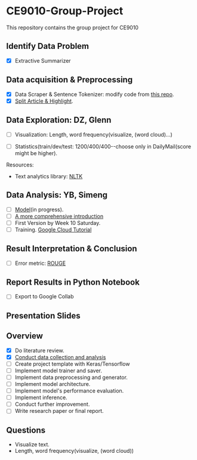 # CE9010-Group-Project

This repository contains the group project for CE9010

## Identify Data Problem

- [x] Extractive Summarizer

## Data acquisition & Preprocessing

- [x] Data Scraper & Sentence Tokenizer: modify code from [this repo](https://github.com/abisee/cnn-dailymail).
- [x] [Split Article & Highlight](https://github.com/EdinburghNLP/Refresh).

## Data Exploration: DZ, Glenn

- [ ] Visualization: Length, word frequency(visualize, (word cloud)...)

- [ ] Statistics(train/dev/test: 1200/400/400--choose only in DailyMail(score might be higher).

Resources:

- Text analytics library: [NLTK](http://www.nltk.org/book/)

## Data Analysis: YB, Simeng

- [ ] [Model](https://machinelearningmastery.com/encoder-decoder-models-text-summarization-keras/)(in progress).
- [ ] [A more comprehensive introduction](https://towardsdatascience.com/how-to-create-data-products-that-are-magical-using-sequence-to-sequence-models-703f86a231f8)
- [ ] First Version by Week 10 Saturday.
- [ ] Training. [Google Cloud Tutorial](http://cs231n.github.io/gce-tutorial/)

## Result Interpretation & Conclusion

- [ ] Error metric: [ROUGE](https://github.com/ShirleyHan6/CE9010-Group-Project/tree/master/Evaluation)

## Report Results in Python Notebook

- [ ] Export to Google Collab

## Presentation Slides

## Overview

- [x] Do literature review.
- [x] [Conduct data collection and analysis](https://github.com/EdinburghNLP/Refresh)
- [ ] Create project template with Keras/Tensorflow
- [ ] Implement model trainer and saver.
- [ ] Implement data preprocessing and generator.
- [ ] Implement model architecture.
- [ ] Implement model's performance evaluation.
- [ ] Implement inference.
- [ ] Conduct further improvement.
- [ ] Write research paper or final report.

## Questions

- Visualize text.
- Length, word frequency(visualize, (word cloud))
